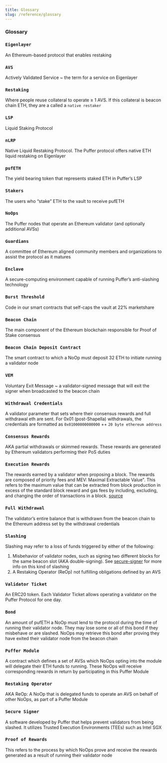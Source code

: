 ```yaml
---
title: Glossary
slug: /reference/glossary
---
```


### Glossary
### `Eigenlayer`
An Ethereum-based protocol that enables restaking

### `AVS`
Actively Validated Service ~ the term for a service on Eigenlayer

### `Restaking`
Where people reuse collateral to operate ≥ 1 AVS. If this collateral is beacon chain ETH, they are a called a `native restaker`

### `LSP`
Liquid Staking Protocol

### `nLRP`
Native Liquid Restaking Protocol. The Puffer protocol offers native ETH liquid restaking on Eigenlayer

### `pufETH`
The yield bearing token that represents staked ETH in Puffer’s LSP

### `Stakers`
The users who “stake” ETH to the vault to receive pufETH

### `NoOps`
The Puffer nodes that operate an Ethereum validator (and optionally additional AVSs)

### `Guardians`
A committee of Ethereum aligned community members and organizations to assist the protocol as it matures

### `Enclave`
A secure-computing environment capable of running Puffer’s anti-slashing technology

### `Burst Threshold`
Code in our smart contracts that self-caps the vault at 22% marketshare

### `Beacon Chain`
The main component of the Ethereum blockchain responsible for Proof of Stake consensus

### `Beacon Chain Deposit Contract`
The smart contract to which a NoOp must deposit 32 ETH to initiate running a validator node

### `VEM`
Voluntary Exit Message ~ a validator-signed message that will exit the signer when broadcasted to the beacon chain

### `Withdrawal Credentials`
A validator parameter that sets where their consensus rewards and full withdrawal eth are sent. For 0x01 (post-Shapella) withdrawals, the credentials are formatted as `0x01000000000000` ++ `20 byte ethereum address`

### `Consensus Rewards`
AKA partial withdrawals or skimmed rewards. These rewards are generated by Ethereum validators performing their PoS duties

### `Execution Rewards`
The rewards earned by a validator when proposing a block. The rewards are composed of priority fees and MEV: Maximal Extractable Value". This refers to the maximum value that can be extracted from block production in excess of the standard block reward and gas fees by including, excluding, and changing the order of transactions in a block. [source](https://ethereum.org/en/developers/docs/mev/)

### `Full Withdrawal`
The validator’s entire balance that is withdrawn from the beacon chain to the Ethereum address set by the withdrawal credentials

### `Slashing`
Slashing may refer to a loss of funds triggered by either of the following:
1. Misbehavior of validator nodes, such as signing two different blocks for the same beacon slot (AKA double-signing). See [secure-signer](technology/secure-signer) for more info on this kind of slashing
2. A Restaking Operator (ReOp) not fulfilling obligations defined by an AVS

### `Validator Ticket`
An ERC20 token. Each Validator Ticket allows operating a validator on the Puffer Protocol for one day.  


### `Bond`
An amount of pufETH a NoOp must lend to the protocol during the time of running their validator node. They may lose some or all of this bond if they misbehave or are slashed. NoOps may retrieve this bond after proving they have exited their validator node from the beacon chain

### `Puffer Module`
A contract which defines a set of AVSs which NoOps opting into the module will delegate their ETH funds to running. These NoOps will receive corresponding rewards in return by participating in this Puffer Module

### `Restaking Operator`
AKA ReOp: A NoOp that is delegated funds to operate an AVS on behalf of other NoOps, as part of a Puffer Module

### `Secure Signer`
A software developed by Puffer that helps prevent validators from being slashed. It utilizes Trusted Execution Environments (TEEs) such as Intel SGX

### `Proof of Rewards`
This refers to the process by which NoOps prove and receive the rewards generated as a result of running their validator node
